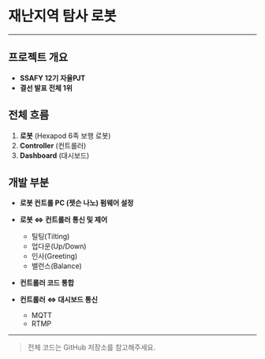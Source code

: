 # 재난지역 탐사 로봇 
---

## 프로젝트 개요

* **SSAFY 12기 자율PJT**
* **결선 발표 전체 1위**

## 전체 흐름

1. **로봇** (Hexapod 6족 보행 로봇)
2. **Controller** (컨트롤러)
3. **Dashboard** (대시보드)

## 개발 부분

* **로봇 컨트롤 PC (젯슨 나노) 펌웨어 설정**
* **로봇 ⇔ 컨트롤러 통신 및 제어**

  * 틸팅(Tilting)
  * 업다운(Up/Down)
  * 인사(Greeting)
  * 밸런스(Balance)
* **컨트롤러 코드 통합**
* **컨트롤러 ⇔ 대시보드 통신**

  * MQTT
  * RTMP

---

> 전체 코드는 GitHub 저장소를 참고해주세요.

